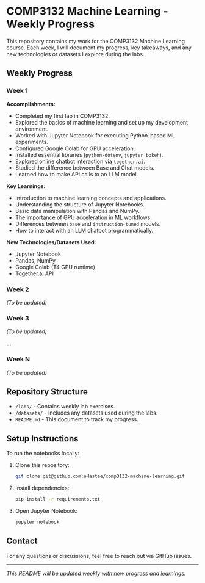 # COMP3132 Machine Learning - Weekly Progress

This repository contains my work for the COMP3132 Machine Learning course. Each week, I will document my progress, key takeaways, and any new technologies or datasets I explore during the labs.

## Weekly Progress

### Week 1
**Accomplishments:**
- Completed my first lab in COMP3132.
- Explored the basics of machine learning and set up my development environment.
- Worked with Jupyter Notebook for executing Python-based ML experiments.
- Configured Google Colab for GPU acceleration.
- Installed essential libraries (`python-dotenv`, `jupyter_bokeh`).
- Explored online chatbot interaction via `together.ai`.
- Studied the difference between Base and Chat models.
- Learned how to make API calls to an LLM model.

**Key Learnings:**
- Introduction to machine learning concepts and applications.
- Understanding the structure of Jupyter Notebooks.
- Basic data manipulation with Pandas and NumPy.
- The importance of GPU acceleration in ML workflows.
- Differences between `base` and `instruction-tuned` models.
- How to interact with an LLM chatbot programmatically.

**New Technologies/Datasets Used:**
- Jupyter Notebook
- Pandas, NumPy
- Google Colab (T4 GPU runtime)
- Together.ai API

### Week 2
*(To be updated)*

### Week 3
*(To be updated)*

...

### Week N
*(To be updated)*

## Repository Structure
- `/labs/` - Contains weekly lab exercises.
- `/datasets/` - Includes any datasets used during the labs.
- `README.md` - This document to track my progress.

## Setup Instructions
To run the notebooks locally:
1. Clone this repository:
   ```bash
   git clone git@github.com:oHastee/comp3132-machine-learning.git
   ```
2. Install dependencies:
   ```bash
   pip install -r requirements.txt
   ```
3. Open Jupyter Notebook:
   ```bash
   jupyter notebook
   ```

## Contact
For any questions or discussions, feel free to reach out via GitHub issues.

---
*This README will be updated weekly with new progress and learnings.*


